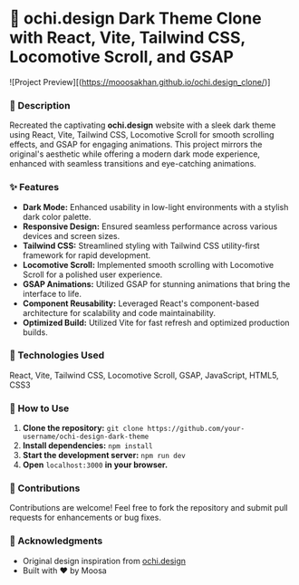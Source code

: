 # 🌙 **ochi.design Dark Theme Clone with React, Vite, Tailwind CSS, Locomotive Scroll, and GSAP**

![Project Preview][(https://mooosakhan.github.io/ochi.design_clone/)]

### 🌟 Description
Recreated the captivating **ochi.design** website with a sleek dark theme using React, Vite, Tailwind CSS, Locomotive Scroll for smooth scrolling effects, and GSAP for engaging animations. This project mirrors the original's aesthetic while offering a modern dark mode experience, enhanced with seamless transitions and eye-catching animations.

### ✨ Features
- **Dark Mode:** Enhanced usability in low-light environments with a stylish dark color palette.
- **Responsive Design:** Ensured seamless performance across various devices and screen sizes.
- **Tailwind CSS:** Streamlined styling with Tailwind CSS utility-first framework for rapid development.
- **Locomotive Scroll:** Implemented smooth scrolling with Locomotive Scroll for a polished user experience.
- **GSAP Animations:** Utilized GSAP for stunning animations that bring the interface to life.
- **Component Reusability:** Leveraged React's component-based architecture for scalability and code maintainability.
- **Optimized Build:** Utilized Vite for fast refresh and optimized production builds.

### 🚀 Technologies Used
React, Vite, Tailwind CSS, Locomotive Scroll, GSAP, JavaScript, HTML5, CSS3

### 📝 How to Use
1. **Clone the repository:** `git clone https://github.com/your-username/ochi-design-dark-theme`
2. **Install dependencies:** `npm install`
3. **Start the development server:** `npm run dev`
4. **Open** `localhost:3000` **in your browser.**

### 🤝 Contributions
Contributions are welcome! Feel free to fork the repository and submit pull requests for enhancements or bug fixes.

### 🙏 Acknowledgments
- Original design inspiration from [ochi.design](https://ochi.design)
- Built with ❤️ by Moosa
